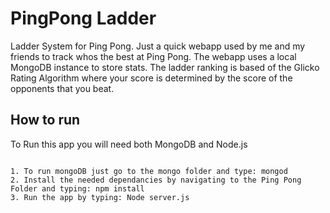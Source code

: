 # PingPong Ladder


Ladder System for Ping Pong. Just a quick webapp used by me and my friends to track whos the best at Ping Pong. 
The webapp uses a local MongoDB instance to store stats. The ladder ranking is based of the Glicko Rating Algorithm where your score is determined by the score of the opponents that you beat. 


## How to run
To Run this app you will need both MongoDB and Node.js

```

1. To run mongoDB just go to the mongo folder and type: mongod
2. Install the needed dependancies by navigating to the Ping Pong Folder and typing: npm install
3. Run the app by typing: Node server.js

```


